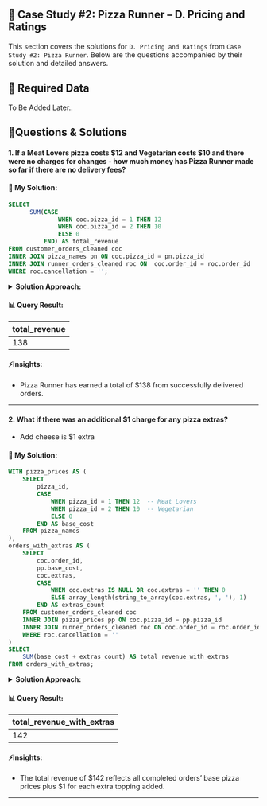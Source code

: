 <h2 id="case-study-2-pizza-runner">🍕 Case Study #2: Pizza Runner – D. Pricing and Ratings</h2>

This section covers the solutions for `D. Pricing and Ratings` from `Case Study #2: Pizza Runner`. Below are the questions accompanied by their solution and detailed answers.

<h2 id="data-cleaning">🔖 Required Data </h2>
To Be Added Later..

<h2 id="questions-and-solutions">📌Questions & Solutions</h2>

#### 1. If a Meat Lovers pizza costs $12 and Vegetarian costs $10 and there were no charges for changes - how much money has Pizza Runner made so far if there are no delivery fees?
#### 🧠 My Solution:

````sql
SELECT 
      SUM(CASE
              WHEN coc.pizza_id = 1 THEN 12
              WHEN coc.pizza_id = 2 THEN 10
              ELSE 0
          END) AS total_revenue
FROM customer_orders_cleaned coc
INNER JOIN pizza_names pn ON coc.pizza_id = pn.pizza_id 
INNER JOIN runner_orders_cleaned roc ON  coc.order_id = roc.order_id 
WHERE roc.cancellation = '';
````
<details> <summary><strong>Solution Approach:</strong></summary>

- Joined relevant tables such as customer_orders_cleaned, pizza_names, and runner_orders_cleaned to access both pizza details and delivery status.
- Assigned pizza prices using a CASE statement to assign $12 for Meat Lovers (pizza_id = 1) and $10 for Vegetarian (pizza_id = 2).
- Calculated the total revenue by summing the assigned prices for each valid order.
</details>

#### 📊 Query Result:
| total_revenue |
| ------------- |
| 138           |

####  ⚡Insights:
- Pizza Runner has earned a total of $138 from successfully delivered orders.
---

#### 2. What if there was an additional $1 charge for any pizza extras?
- Add cheese is $1 extra
#### 🧠 My Solution:

````sql
WITH pizza_prices AS (
    SELECT 
        pizza_id,
        CASE 
            WHEN pizza_id = 1 THEN 12  -- Meat Lovers
            WHEN pizza_id = 2 THEN 10  -- Vegetarian
            ELSE 0
        END AS base_cost
    FROM pizza_names
),
orders_with_extras AS (
    SELECT 
        coc.order_id,
        pp.base_cost,
        coc.extras,
        CASE 
            WHEN coc.extras IS NULL OR coc.extras = '' THEN 0
            ELSE array_length(string_to_array(coc.extras, ', '), 1)
        END AS extras_count
    FROM customer_orders_cleaned coc
    INNER JOIN pizza_prices pp ON coc.pizza_id = pp.pizza_id
    INNER JOIN runner_orders_cleaned roc ON coc.order_id = roc.order_id
    WHERE roc.cancellation = ''
)
SELECT 
    SUM(base_cost + extras_count) AS total_revenue_with_extras
FROM orders_with_extras;
````
<details> <summary><strong>Solution Approach:</strong></summary>

- Joined relevant tables such as customer_orders_cleaned, pizza_names, and runner_orders_cleaned to access pizza details and delivery status.
- Calculated pizza cost with CASE for base price and array_length(string_to_array(..., ', ')) to count $1 extras.
- Filtered delivered orders with WHERE cancellation = '' and compute SUM(base_cost + extras_count) for total revenue.
</details>

#### 📊 Query Result:
| total_revenue_with_extras |
| ------------------------- |
| 142                       |

####  ⚡Insights:
- The total revenue of $142 reflects all completed orders’ base pizza prices plus $1 for each extra topping added.
---
